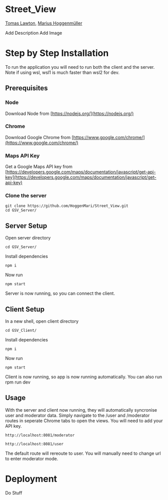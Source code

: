 # Street_View

[Tomas Lawton](tomaslawton.netlify.app), [Marius Hoggenmüller](https://marius.hoggenmueller.com/)

Add Description 
Add Image

# Step by Step Installation

To run the application you will need to run both the client and the server. Note if using wsl, wsl1 is much faster than wsl2 for dev.

## Prerequisites

### Node
Download Node from [https://nodejs.org/](https://nodejs.org/)

### Chrome
Download Google Chrome from [https://www.google.com/chrome/](https://www.google.com/chrome/)

### Maps API Key
Get a Google Maps API key from [https://developers.google.com/maps/documentation/javascript/get-api-key](https://developers.google.com/maps/documentation/javascript/get-api-key)

### Clone the server

```
git clone https://github.com/HoggenMari/Street_View.git
cd GSV_Server/
```

## Server Setup
Open server directory 
```
cd GSV_Server/
```
Install dependencies 
```
npm i
```
Now run
```
npm start
```
Server is now running, so you can connect the client.


## Client Setup
In a new shell, open client directory 
```
cd GSV_Client/
```
Install dependencies 
```
npm i
```
Now run
```
npm start
```
Client is now running, so app is now running automatically. You can also run rpm run dev

## Usage
With the server and client now running, they will automatically syncronise user and moderator data. 
Simply navigate to the /user and /moderator routes in seperate Chrome tabs to open the views. You will need to add your API key.

```
http://localhost:8081/moderator
```
```
http://localhost:8081/user
```

The default route will rereoute to user. You will manually need to change url to enter moderator mode.

# Deployment

Do Stuff

